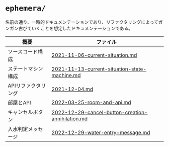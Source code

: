# `ephemera/`
名前の通り、一時的ドキュメンテーションであり、リファクタリングによってガンガン古びていくことを想定したドキュメンテーションである。

| 概要 | ファイル |
|----------|------|
| ソースコード構成 | [2021-11-06-current-situation.md](https://github.com/jurliyuuri/cerke_online_alpha/blob/master/ephemera/2021-11-06-current-situation.md) |
| ステートマシン構成 | [2021-11-13-current-situation-state-machine.md](https://github.com/jurliyuuri/cerke_online_alpha/blob/master/ephemera/2021-11-13-current-situation-state-machine.md) |
| APIリファクタリング | [2021-12-04.md](https://github.com/jurliyuuri/cerke_online_alpha/blob/master/ephemera/2021-12-04.md) |
| 部屋とAPI | [2022-03-25-room-and-api.md](https://github.com/jurliyuuri/cerke_online_alpha/blob/master/ephemera/2022-03-25-room-and-api.md) |
| キャンセルボタン | [2022-12-29-cancel-button-creation-annihilation.md](https://github.com/jurliyuuri/cerke_online_alpha/blob/master/ephemera/2022-12-29-cancel-button-creation-annihilation.md) |
| 入水判定メッセージ | [2022-12-29-water-entry-message.md](https://github.com/jurliyuuri/cerke_online_alpha/blob/master/ephemera/2022-12-29-water-entry-message.md) |
